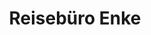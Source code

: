 ---
title: "Reisebüro Enke"
url: /zeulenroda-triebes/reisebuero-enke-greizer-strasse/
shop: Reisebüro
---